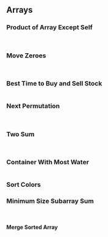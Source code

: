 ## Arrays

### Product of Array Except Self
```


```


### Move Zeroes
```


```

### Best Time to Buy and Sell Stock
```

```


### Next Permutation
```


```

### Two Sum
```


```

### Container With Most Water
```

```


### Sort Colors



### Minimum Size Subarray Sum

```


```


#### Merge Sorted Array

```


```






